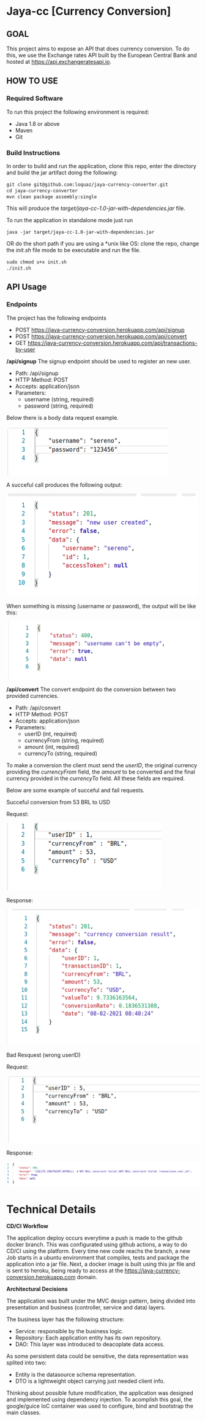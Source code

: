 # Jaya-cc [Currency Conversion]

## GOAL

This project aims to expose an API that does currency conversion.
To do this, we use the Exchange rates API built by the European Central Bank and hosted at https://api.exchangeratesapi.io.

## HOW TO USE

### Required Software

To run this project the following environment is required:

- Java 1.8 or above
- Maven
- Git

### Build Instructions

In order to build and run the application, clone this repo, enter the directory and build the jar artifact doing the following:

```
git clone git@github.com:loquaz/jaya-currency-converter.git
cd jaya-currency-converter
mvn clean package assembly:single
```

This will produce the _target/jaya-cc-1.0-jar-with-dependencies.jar_ file.

To run the application in standalone mode just run

```
java -jar target/jaya-cc-1.0-jar-with-dependencies.jar
```

OR do the short path if you are using a \*unix like OS: clone the repo, change the _init.sh_ file mode to be executable and run the file.

```
sudo chmod u+x init.sh
./init.sh
```

## API Usage

### Endpoints

The project has the following endpoints

- POST https://jaya-currency-conversion.herokuapp.com/api/signup
- POST https://jaya-currency-conversion.herokuapp.com/api/convert
- GET https://jaya-currency-conversion.herokuapp.com/api/transactions-by-user

**/api/signup**
The signup endpoint should be used to register an new user.

- Path: /api/signup
- HTTP Method: POST
- Accepts: application/json
- Parameters:
  - username (string, required)
  - password (string, required)

Below there is a body data request example.

![](images/signup-json.png)

A succeful call produces the following output:

![](images/signup-success.png)

When something is missing (username or password), the output will be like this:

![](images/signup-error.png)

**/api/convert**
The convert endpoint do the conversion between two provided currencies.

- Path: /api/convert
- HTTP Method: POST
- Accepts: application/json
- Parameters:
  - userID (int, required)
  - currencyFrom (string, required)
  - amount (int, required)
  - currencyTo (string, required)

To make a conversion the client must send the _userID_, the original currency providing the
_currencyFrom_ field, the _amount_ to be converted and the final currency provided
in the _currencyTo_ field. All these fields are required.

Below are some example of succeful and fail requests.

Succeful conversion from 53 BRL to USD

Request:

![](images/succeful-brl-to-usd-conversion-req.png)

Response:

![](images/succeful-brl-to-usd-conversion-res.png)

Bad Resquest (wrong userID)

Request:

![](images/convert-with-wrong-userid.png)

Response:

![](images/convert-wrong-user-id-res.png)

# Technical Details

**CD/CI Workflow**

The application deploy occurs everytime a push is made to the github docker branch.
This was configurated using github actions, a way to do CD/CI using the platform.
Every time new code reachs the branch, a new Job starts in a ubuntu environment that compiles, tests and package the application into a jar file.
Next, a docker image is built using this jar file and is sent to heroku, being ready to access at the https://jaya-currency-conversion.herokuapp.com domain.

**Architectural Decisions**

The application was built under the MVC design pattern, being divided into presentation and business (controller, service and data) layers.

The business layer has the following structure:

- Service: responsible by the business logic.
- Repository: Each application entity has its own repository.
- DAO: This layer was introduced to deacoplate data access.

As some persistent data could be sensitive, the data representation was splited into two:

- Entity is the datasource schema representation.
- DTO is a lightweight object carrying just needed client info.

Thinking about possible future modification, the application was designed and implemented using dependency injection.
To acomplish this goal, the google/guice IoC container was used to configure, bind and bootstrap the main classes.
